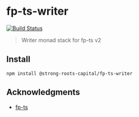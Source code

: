 # fp-ts-writer

[![Build Status]](https://github.com/strong-roots-capital/fp-ts-writer/actions/workflows/release.yml)

[build status]: https://github.com/strong-roots-capital/fp-ts-writer/actions/workflows/release.yml/badge.svg?event=push

> Writer monad stack for fp-ts v2

## Install

```shell
npm install @strong-roots-capital/fp-ts-writer
```

## Acknowledgments

- [fp-ts](https://github.com/gcanti/fp-ts)
